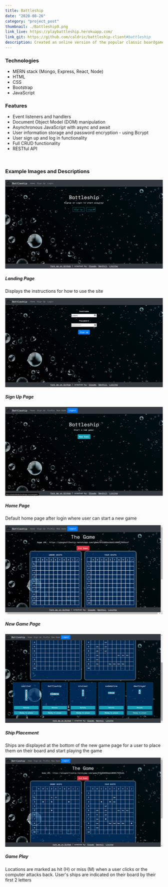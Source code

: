 ```yaml
---
title: Battleship
date: "2020-08-26"
category: "project_post"
thumbnail: ./Battleship9.png
link_live: https://playbattleship.herokuapp.com/
link_git: https://github.com/caldric/battleship-client#battleship
description: Created an online version of the popular classic boardgame Battleship where a user can play against the computer.
---
```


### Technologies

- MERN stack (Mongo, Express, React, Node)
- HTML
- CSS
- Bootstrap
- JavaScript

### Features

- Event listeners and handlers
- Document Object Model (DOM) manipulation
- Asynchronous JavaScript with async and await
- User information storage and password encryption - using Bcrypt
- User sign up and log in functionality
- Full CRUD functionality
- RESTful API

<br />

### Example Images and Descriptions

<div class="card bg-light my-5 p-2">
  <img class="card-img-top border my-1" src="./Battleship1.png" alt="trip_statistics">
  <div class="card-body">
    <h5 class="card-title">Landing Page</h5>
    <p class="card-text">Displays the instructions for how to use the site</p>
  </div>
</div>

<div class="card bg-light my-5 p-2">
  <img class="card-img-top border my-1" src="./Battleship3.png" alt="trip_statistics">
  <div class="card-body">
    <h5 class="card-title">Sign Up Page</h5>
  </div>
</div>

<div class="card bg-light my-5 p-2">
  <img class="card-img-top border my-1" src="./Battleship4.png" alt="trip_statistics">
  <div class="card-body">
    <h5 class="card-title">Home Page</h5>
    <p class="card-text">Default home page after login where user can start a new game</p>
  </div>
</div>

<div class="card bg-light my-5 p-2">
  <img class="card-img-top border my-1" src="./Battleship5.png" alt="trip_statistics">
  <div class="card-body">
    <h5 class="card-title">New Game Page</h5>
  </div>
</div>

<div class="card bg-light my-5 p-2">
  <img class="card-img-top border my-1" src="./Battleship7.png" alt="trip_statistics">
  <div class="card-body">
    <h5 class="card-title">Ship Placement</h5>
    <p class="card-text">Ships are displayed at the bottom of the new game page for a user to place them on their board and start playing the game</p>
  </div>
</div>

<div class="card bg-light my-5 p-2">
  <img class="card-img-top border my-1" src="./Battleship9.png" alt="trip_statistics">
  <div class="card-body">
    <h5 class="card-title">Game Play</h5>
    <p class="card-text">Locations are marked as hit (H) or miss (M) when a user clicks or the computer attacks back. User's ships are indicated on their board by their first 2 letters</p>
  </div>
</div>
